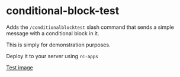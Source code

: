 # conditional-block-test

Adds the `/conditionalblocktest` slash command that sends a simple message with a conditional block in it.

This is simply for demonstration purposes.

Deploy it to your server using `rc-apps`

[Test image](image.png)
